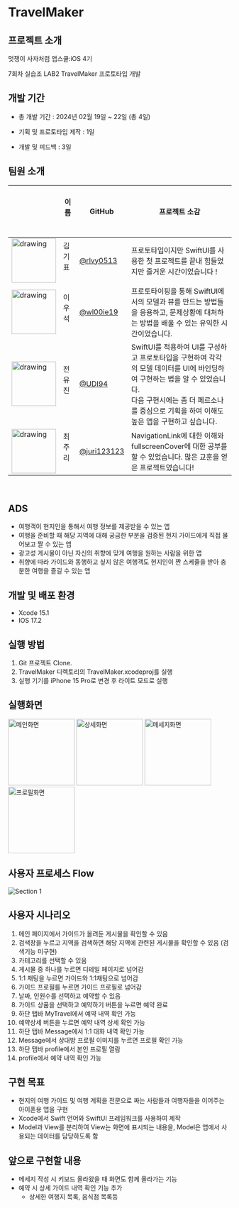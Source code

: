 # TravelMaker
## 프로젝트 소개
멋쟁이 사자처럼 앱스쿨:iOS 4기

7회차 실습조 LAB2 TravelMaker 프로토타입 개발

## 개발 기간

- 총 개발 기간 : 2024년 02월 19일 ~ 22일 (총 4일)

- 기획 및 프로토타입 제작 : 1일

- 개발 및 피드백 : 3일



## 팀원 소개
|          |  &nbsp; 이름 &nbsp; &nbsp; &nbsp;   | GitHub      | 프로젝트 소감 |
| -------- | ------- | ----------- | ---------- |
| <img src="https://avatars.githubusercontent.com/u/103730885?v=4" alt="drawing" width="100"/> |  김기표 &nbsp;  | [@rlvy0513](https://github.com/rlvy0513)   | 프로토타입이지만 SwiftUI를 사용한 첫 프로젝트를 끝내 힘들었지만 즐거운 시간이었습니다 ! |
| <img src="https://cdn.discordapp.com/attachments/1169156921736056833/1210121783722770452/IMG_1728-crop.JPG?ex=65e968bc&is=65d6f3bc&hm=2e288b93deda6605a0c836024e1397a14756111f3ee250b1a07fe01d89bb2dc1&" alt="drawing" width="100"/> | 이우석 &nbsp; | [@wl00ie19](https://github.com/wl00ie19) | 프로토타이핑을 통해 SwiftUI에서의 모델과 뷰를 만드는 방법들을 응용하고, 문제상황에 대처하는 방법을 배울 수 있는 유익한 시간이었습니다. |
| <img src="https://media.discordapp.net/attachments/1169156921736056833/1210113063022231562/UDI_memoji.png?ex=65e9609d&is=65d6eb9d&hm=c10743a94ea0cdf3d5b733b69f5e9cb83904ba278b3dfa88d95635a0f93d5972&=" alt="drawing" width="100"/> | 전유진 &nbsp; | [@UDI94](https://github.com/UDI94) | SwiftUI를 적용하여 UI를 구성하고 프로토타입을 구현하여 각각의 모델 데이터를 UI에 바인딩하여 구현하는 법을 알 수 있었습니다. <br> 다음 구현시에는 좀 더 페르소나를 중심으로 기획을 하여 이해도 높은 앱을 구현하고 싶습니다. |
| <img src="https://github.com/APP-iOS4/SwiftUI-Prototype-TravelMaker/assets/80569323/0eb9d006-1699-446d-a34d-096248d2b61c" alt="drawing" width="100"/> | 최주리 &nbsp; | [@juri123123](https://github.com/juri123123)  | NavigationLink에 대한 이해와 fullscreenCover에 대한 공부를 할 수 있었습니다. 많은 교훈을 얻은 프로젝트였습니다! |
<br>

## ADS
* 여행객이 현지인을 통해서 여행 정보를 제공받을 수 있는 앱
* 여행을 준비할 때 해당 지역에 대해 궁금한 부분을 검증된 현지 가이드에게 직접 물어보고 짤 수 있는 앱
* 광고성 게시물이 아닌 자신의 취향에 맞게 여행을 원하는 사람을 위한 앱
* 취향에 따라 가이드와 동행하고 싶지 않은 여행객도 현지인이 짠 스케줄을 받아 충분한 여행을 즐길 수 있는 앱


## 개발 및 배포 환경
- Xcode 15.1
- IOS 17.2

## 실행 방법
 1. Git 프로젝트 Clone.
 2. TravelMaker 디렉토리의 TravelMaker.xcodeproj를 실행
 3. 실행 기기를 iPhone 15 Pro로 변경 후 라이트 모드로 실행

## 실행화면
<img alt="메인화면" src="https://github.com/APP-iOS4/SwiftUI-Prototype-TravelMaker/assets/145957641/8d368d1f-9eb3-473e-9c55-e239340ccddb" width=150px>
<img alt="상세화면" src="https://github.com/APP-iOS4/SwiftUI-Prototype-TravelMaker/assets/145957641/84619e42-0b07-4953-bd80-cb8da875a85a" width=150px>
<img alt="메세지화면" src="https://github.com/APP-iOS4/SwiftUI-Prototype-TravelMaker/assets/145957641/46057dd7-a4da-4dcd-b562-ba04eaa4dea2" width=150px>
<img alt="프로필화면" src="https://github.com/APP-iOS4/SwiftUI-Prototype-TravelMaker/assets/145957641/d764ffcb-7627-4f8f-b213-8a615c3e95aa" width=150px>



## 사용자 프로세스 Flow
![Section 1](https://github.com/APP-iOS4/SwiftUI-Prototype-TravelMaker/assets/145957641/82df1cd0-469c-46cf-9a56-909dd3c8e901)


## 사용자 시나리오

1. 메인 페이지에서 가이드가 올려둔 게시물을 확인할 수 있음 
2. 검색창을 누르고 지역을 검색하면 해당 지역에 관련된 게시물을 확인할 수 있음 (검색기능 미구현)
3. 카테고리를 선택할 수 있음
4. 게시물 중 하나를 누르면 디테일 페이지로 넘어감
5. 1:1 채팅을 누르면 가이드와 1:1채팅으로 넘어감
6. 가이드 프로필를 누르면 가이드 프로필로 넘어감
7. 날짜, 인원수를 선택하고 예약할 수 있음
8. 가이드 상품을 선택하고 예약하기 버튼을 누르면 예약 완료
10. 하단 탭바 MyTravel에서 예약 내역 확인 가능
11. 예약상세 버튼을 누르면 예약 내역 상세 확인 가능
12. 하단 탭바 Message에서 1:1 대화 내역 확인 가능
13. Message에서 상대방 프로필 이미지를 누르면 프로필 확인 가능
14. 하단 탭바 profile에서 본인 프로필 열람
15. profile에서 예약 내역 확인 가능


## 구현 목표
- 현지의 여행 가이드 및 여행 계획을 전문으로 짜는 사람들과 여행자들을 이어주는 아이폰용 앱을 구현
- Xcode에서 Swift 언어와 SwiftUI 프레임워크를 사용하여 제작
- Model과 View를 분리하여 View는 화면에 표시되는 내용을, Model은 앱에서 사용되는 데이터를 담당하도록 함


## 앞으로 구현할 내용
- 메세지 작성 시 키보드 올라왔을 때 화면도 함께 올라가는 기능
- 예약 시 상세 가이드 내역 확인 기능 추가
  - 상세한 여행지 목록, 음식점 목록등

